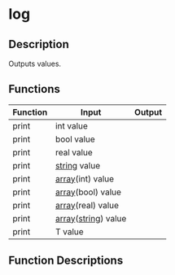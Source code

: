 # log

## Description

Outputs values.

## Functions

|Function|Input|Output|
|-|-|-|
|print|int value||
|print|bool value||
|print|real value||
|print|[string](/en/lib/string#string) value||
|print|[array](/en/lib/array#array)(int) value||
|print|[array](/en/lib/array#array)(bool) value||
|print|[array](/en/lib/array#array)(real) value||
|print|[array](/en/lib/array#array)([string](/en/lib/string#string)) value||
|print|T value||

## Function Descriptions

